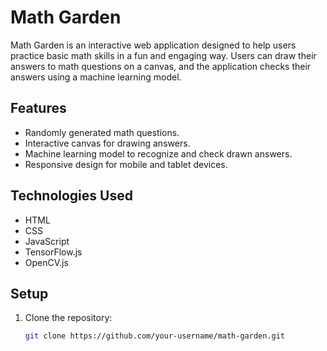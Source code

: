 # Math Garden

Math Garden is an interactive web application designed to help users practice basic math skills in a fun and engaging way. Users can draw their answers to math questions on a canvas, and the application checks their answers using a machine learning model.

## Features

- Randomly generated math questions.
- Interactive canvas for drawing answers.
- Machine learning model to recognize and check drawn answers.
- Responsive design for mobile and tablet devices.

## Technologies Used

- HTML
- CSS
- JavaScript
- TensorFlow.js
- OpenCV.js

## Setup

1. Clone the repository:
   ```bash
   git clone https://github.com/your-username/math-garden.git

